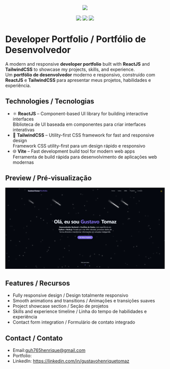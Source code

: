 <p align="center">
  <img src="https://capsule-render.vercel.app/api?type=waving&color=0:61DAFB,100:38BDF8&height=180&section=header&text=Gustavo%20Henrique%20Tomaz&fontSize=40&fontColor=ffffff&animation=fadeIn&fontAlignY=35" />
</p>

<p align="center">
  <img src="https://img.shields.io/badge/ReactJS-61DAFB?style=for-the-badge&logo=react&logoColor=white" />
  <img src="https://img.shields.io/badge/TailwindCSS-38BDF8?style=for-the-badge&logo=tailwindcss&logoColor=white" />
  <img src="https://img.shields.io/badge/Vite-646CFF?style=for-the-badge&logo=vite&logoColor=white" />
</p>

# Developer Portfolio / Portfólio de Desenvolvedor

A modern and responsive **developer portfolio** built with **ReactJS** and **TailwindCSS** to showcase my projects, skills, and experience.  
Um **portfólio de desenvolvedor** moderno e responsivo, construído com **ReactJS** e **TailwindCSS** para apresentar meus projetos, habilidades e experiência.

## Technologies / Tecnologias

- ⚛ **ReactJS** – Component-based UI library for building interactive interfaces  
  Biblioteca de UI baseada em componentes para criar interfaces interativas  
- 🎨 **TailwindCSS** – Utility-first CSS framework for fast and responsive design  
  Framework CSS utility-first para um design rápido e responsivo  
- 🌐 **Vite** – Fast development build tool for modern web apps  
  Ferramenta de build rápida para desenvolvimento de aplicações web modernas  

## Preview / Pré-visualização

![Portfolio Screenshot](./screenshot.png)

## Features / Recursos

- Fully responsive design / Design totalmente responsivo  
- Smooth animations and transitions / Animações e transições suaves  
- Project showcase section / Seção de projetos  
- Skills and experience timeline / Linha do tempo de habilidades e experiência  
- Contact form integration / Formulário de contato integrado  

## Contact / Contato

- Email:guh765henrique@gmail.com
- Portfolio: 
- LinkedIn: https://linkedin.com/in/gustavohenriquetomaz